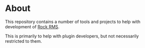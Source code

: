 # About

This repository contains a number of tools and projects to help with development of [Rock RMS](https://www.rockrms.com).

This is primarily to help with plugin developers, but not necessarily restricted to them.
